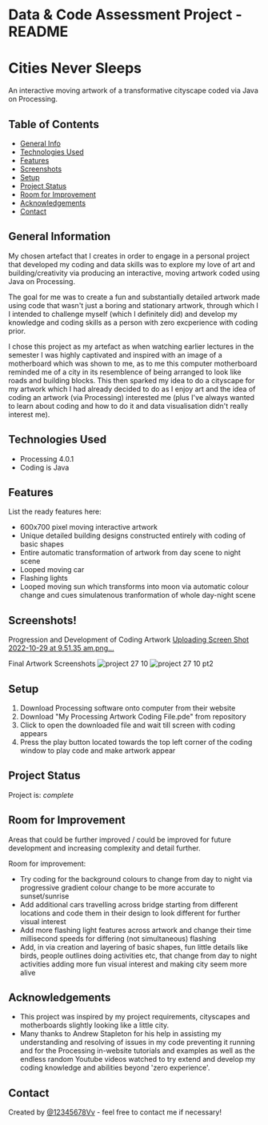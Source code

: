 # Data & Code Assessment Project - README

# Cities Never Sleeps
An interactive moving artwork of a transformative cityscape coded via Java on Processing.

## Table of Contents
* [General Info](#general-information)
* [Technologies Used](#technologies-used)
* [Features](#features)
* [Screenshots](#screenshots)
* [Setup](#setup)
* [Project Status](#project-status)
* [Room for Improvement](#room-for-improvement)
* [Acknowledgements](#acknowledgements)
* [Contact](#contact)



## General Information
My chosen artefact that I creates in order to engage in a personal project that developed my coding and data skills was to explore my love of art and building/creativity via producing an interactive, moving artwork coded using Java on Processing. 

The goal for me was to create a fun and substantially detailed artwork made using code that wasn't just a boring and stationary artwork, through which I I intended to challenge myself (which I definitely did) and develop my knowledge and coding skills as a person with zero excperience with coding prior. 

I chose this project as my artefact as when watching earlier lectures in the semester I was highly captivated and inspired with an image of a motherboard which was shown to me, as to me this computer motherboard reminded me of a city in its resemblence of being arranged to look like roads and building blocks. This then sparked my idea to do a cityscape for my artwork which I had already decided to do as I enjoy art and the idea of coding an artwork (via Processing) interested me (plus I've always wanted to learn about coding and how to do it and data visualisation didn't really interest me).



## Technologies Used
- Processing 4.0.1
- Coding is Java


## Features
List the ready features here:
- 600x700 pixel moving interactive artwork
- Unique detailed building designs constructed entirely with coding of basic shapes
- Entire automatic transformation of artwork from day scene to night scene
- Looped moving car
- Flashing lights
- Looped moving sun which transforms into moon via automatic colour change and cues simulatenous tranformation of whole day-night scene


## Screenshots!
Progression and Development of Coding Artwork
[Uploading Screen Shot 2022-10-29 at 9.51.35 am.png…]()

Final Artwork Screenshots
![project 27 10](https://user-images.githubusercontent.com/116043917/198741829-0a5d52fd-2c41-4c24-b68c-f25533ee6915.png)
![project 27 10 pt2](https://user-images.githubusercontent.com/116043917/198741838-314dd89b-4c06-4e02-8211-1653fecf8886.png)


## Setup

1. Download Processing software onto computer from their website
2. Download "My Processing Artwork Coding File.pde" from repository 
3. Click to open the downloaded file and wait till screen with coding appears
4. Press the play button located towards the top left corner of the coding window to play code and make artwork appear


## Project Status
Project is:  _complete_ 


## Room for Improvement
Areas that could be further improved / could be improved for future development and increasing complexity and detail further.

Room for improvement:
- Try coding for the background colours to change from day to night via progressive gradient colour change to be more accurate to sunset/sunrise
- Add additional cars travelling across bridge starting from different locations and code them in their design to look different for further visual interest
- Add more flashing light features across artwork and change their time millisecond speeds for differing (not simultaneous) flashing
- Add, in via creation and layering of basic shapes, fun little details like birds, people outlines doing activities etc, that change from day to night activities adding more fun visual interest and making city seem more alive


## Acknowledgements
- This project was inspired by my project requirements, cityscapes and motherboards slightly looking like a little city.
- Many thanks to Andrew Stapleton for his help in assisting my understanding and resolving of issues in my code preventing it running and for the Processing in-website tutorials and examples as well as the endless random Youtube videos watched to try extend and develop my coding knowledge and abilities beyond 'zero experience'.


## Contact
Created by [@12345678Vv](vanessa.radovan@student.uts.edu.au) - feel free to contact me if necessary!



